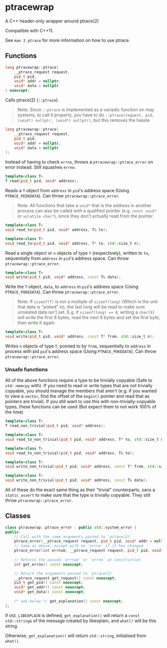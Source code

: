 # ptracewrap

A C++ header-only wrapper around ptrace(2)

Compatible with C++11.

See `man 2 ptrace` for more information on how to use ptrace.

## Functions

```c++
long ptracewrap::ptrace(
    __ptrace_request request,
    pid_t pid,
    void* addr = nullptr,
    void* data = nullptr
) noexcept;
```

Calls ptrace(2) (`::ptrace`).

> Note: Since `::ptrace` is implemented as a variadic function on may systems, to call it properly, you have to do
> `::ptrace(request, pid, (void*) nullptr, (void*) nullptr)`, but this removes the hassle

```c++
long ptracewrap::ptrace(
    __ptrace_request request,
    pid_t pid,
    void* addr = nullptr,
    void* data = nullptr
);
```

Instead of having to check `errno`, throws a `ptracewrap::ptrace_error` on error instead. Still squashes `errno`.

```c++
template<class T>
T read(pid_t pid, void* address); 
```

Reads a `T` object from `address` in `pid`'s address space (Using `PTRACE_PEEKDATA`).
Can throw `ptracewrap::ptrace_error`.

> Note: All functions that take a `void*` that is the address in another process can also be called with
> a qualified pointer (e.g. `const void*` or `volatile char*`), since they don't actually read from the pointer

```c++
template<class T>
void read_to(pid_t pid, void* address, T& to);

template<class T>
void read_to(pid_t pid, void* address, T* to, std::size_t n);
```

Read a single object or `n` objects of type `T` (respectively), written to `to`, sequentially from `address` in
`pid`'s address space.
Can throw `ptracewrap::ptrace_error`.

```c++
template<class T>
void write(pid_t pid, void* address, const T& data);
```

Write the `T` object, `data`, to `address` in `pid`'s address space (Using `PTRACE_POKEDATA`).
Can throw `ptracewrap::ptrace_error`.

> Note: If `sizeof(T)` is not a multiple of `sizeof(long)` (Which is the unit that data is "poked" in), the last long
> will be read to make sure unrelated data isn't set. E.g. if `sizeof(long) == 8`, writing a `char[9]` will write the
> first 8 bytes, read the next 8 bytes and set the first byte, then write it again.

```c++
template<class T>
void write(pid_t pid, void* address, const T* from, std::size_t n);
```

Writes `n` objects of type `T`, pointed to by `from`, sequentially to `address` in process with pid `pid`'s
address space (Using `PTRACE_POKEDATA`).
Can throw `ptracewrap::ptrace_error`.

### Unsafe functions

All of the above functions require a type to be trivially copyable (Safe to `std::memcpy` with). If you need to read or
write types that are not trivially copyable, you should manage the members that aren't (e.g. if you wanted to view a
`vector`, find the offset of the `begin()` pointer and read that as pointers are trivial). If you still want to
use this with non-trivially-copyable types, these functions can be used (But expect them to not work 100% of the time)

```c++
template<class T>
T read_non_trivial(pid_t pid, void* address);

template<class T>
void read_to_non_trivial(pid_t pid, void* address, T* to, std::size_t n);

template<class T>
void read_to_non_trivial(pid_t pid, void* address, T& to);

template<class T>
void write_non_trivial(pid_t pid, void* address, const T* from, std::size_t n);

template<class T>
void write_non_trivial(pid_t pid, void* address, const T& data);
```

All of these do the exact same thing as their "trivial" counterparts, sans a `static_assert` to make sure that
the type is trivially copyable. They still throw `ptracewrap::ptrace_error`.

## Classes

```c++
class ptracewrap::ptrace_error : public std::system_error {
public:
    // Call with the same arguments passed to `ptrace(2)`
    ptrace_error(__ptrace_request request, pid_t pid, void* addr = nullptr, void* data = nullptr);
    // Same as above, except with an `errno` if it has changed
    ptrace_error(int errnum, __ptrace_request request, pid_t pid, void* addr = nullptr, void* data = nullptr);
    
    // Returns the passed `errnum` or `errno` at construction
    int get_errno() const noexcept;

    // Return the arguments passed to `ptrace(2)`
    __ptrace_request get_request() const noexcept;
    pid_t get_pid() const noexcept;
    void* get_addr() const noexcept;
    void* get_data() const noexcept;
    
    /* see below */ get_explanation() const noexcept;
};
```

If `USE_LIBEXPLAIN` is defined, `get_explanation()` will return a `const std::string&` of the message created
by libexplain, and `what()` will be this string.

Otherwise, `get_explanation()` will return `std::string`, initialised from `what()`.
